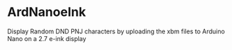 # ArdNanoeInk
Display Random DND PNJ characters by uploading the xbm files to Arduino Nano on a 2.7 e-ink display
